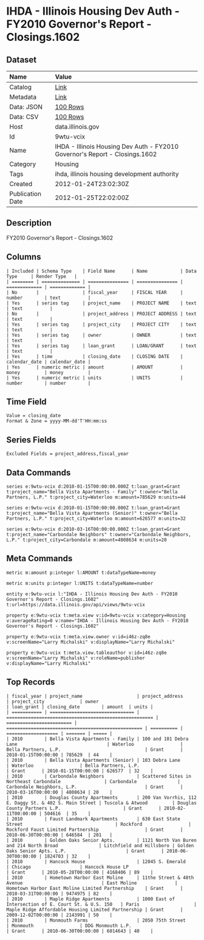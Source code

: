 # IHDA - Illinois Housing Dev Auth - FY2010 Governor's Report - Closings.1602

## Dataset

| Name | Value |
| :--- | :---- |
| Catalog | [Link](https://catalog.data.gov/dataset/ihda-illinois-housing-dev-auth-fy2010-governors-report-closings-1602-3ddb6) |
| Metadata | [Link](https://data.illinois.gov/api/views/9wtu-vcix) |
| Data: JSON | [100 Rows](https://data.illinois.gov/api/views/9wtu-vcix/rows.json?max_rows=100) |
| Data: CSV | [100 Rows](https://data.illinois.gov/api/views/9wtu-vcix/rows.csv?max_rows=100) |
| Host | data.illinois.gov |
| Id | 9wtu-vcix |
| Name | IHDA - Illinois Housing Dev Auth - FY2010 Governor's Report - Closings.1602 |
| Category | Housing |
| Tags | ihda, illinois housing development authority |
| Created | 2012-01-24T23:02:30Z |
| Publication Date | 2012-01-25T22:02:00Z |

## Description

FY2010 Governor's Report - Closings.1602

## Columns

```ls
| Included | Schema Type    | Field Name      | Name            | Data Type     | Render Type   |
| ======== | ============== | =============== | =============== | ============= | ============= |
| No       |                | fiscal_year     | FISCAL YEAR     | number        | text          |
| Yes      | series tag     | project_name    | PROJECT NAME    | text          | text          |
| No       |                | project_address | PROJECT ADDRESS | text          | text          |
| Yes      | series tag     | project_city    | PROJECT CITY    | text          | text          |
| Yes      | series tag     | owner           | OWNER           | text          | text          |
| Yes      | series tag     | loan_grant      | LOAN/GRANT      | text          | text          |
| Yes      | time           | closing_date    | CLOSING DATE    | calendar_date | calendar_date |
| Yes      | numeric metric | amount          | AMOUNT          | money         | money         |
| Yes      | numeric metric | units           | UNITS           | number        | number        |
```

## Time Field

```ls
Value = closing_date
Format & Zone = yyyy-MM-dd'T'HH:mm:ss
```

## Series Fields

```ls
Excluded Fields = project_address,fiscal_year
```

## Data Commands

```ls
series e:9wtu-vcix d:2010-01-15T00:00:00.000Z t:loan_grant=Grant t:project_name="Bella Vista Apartments - Family" t:owner="Bella Partners, L.P." t:project_city=Waterloo m:amount=785629 m:units=44

series e:9wtu-vcix d:2010-01-15T00:00:00.000Z t:loan_grant=Grant t:project_name="Bella Vista Apartments (Senior)" t:owner="Bella Partners, L.P." t:project_city=Waterloo m:amount=626577 m:units=32

series e:9wtu-vcix d:2010-03-16T00:00:00.000Z t:loan_grant=Grant t:project_name="Carbondale Neighbors" t:owner="Carbondale Neighbors, L.P." t:project_city=Carbondale m:amount=4808634 m:units=20
```

## Meta Commands

```ls
metric m:amount p:integer l:AMOUNT t:dataTypeName=money

metric m:units p:integer l:UNITS t:dataTypeName=number

entity e:9wtu-vcix l:"IHDA - Illinois Housing Dev Auth - FY2010 Governor's Report - Closings.1602" t:url=https://data.illinois.gov/api/views/9wtu-vcix

property e:9wtu-vcix t:meta.view v:id=9wtu-vcix v:category=Housing v:averageRating=0 v:name="IHDA - Illinois Housing Dev Auth - FY2010 Governor's Report - Closings.1602"

property e:9wtu-vcix t:meta.view.owner v:id=i46z-zq8e v:screenName="Larry Michalski" v:displayName="Larry Michalski"

property e:9wtu-vcix t:meta.view.tableauthor v:id=i46z-zq8e v:screenName="Larry Michalski" v:roleName=publisher v:displayName="Larry Michalski"
```

## Top Records

```ls
| fiscal_year | project_name                    | project_address                                        | project_city             | owner                                              | loan_grant | closing_date        | amount  | units | 
| =========== | =============================== | ====================================================== | ======================== | ================================================== | ========== | =================== | ======= | ===== | 
| 2010        | Bella Vista Apartments - Family | 100 and 101 Debra Lane                                 | Waterloo                 | Bella Partners, L.P.                               | Grant      | 2010-01-15T00:00:00 | 785629  | 44    | 
| 2010        | Bella Vista Apartments (Senior) | 103 Debra Lane                                         | Waterloo                 | Bella Partners, L.P.                               | Grant      | 2010-01-15T00:00:00 | 626577  | 32    | 
| 2010        | Carbondale Neighbors            | Scattered Sites in Northeast Carbondale                | Carbondale               | Carbondale Neighbors, L.P.                         | Grant      | 2010-03-16T00:00:00 | 4808634 | 20    | 
| 2010        | Douglas County Apartments       | 200 Van Vorrhis, 112 E. Daggy St. & 402 S. Main Street | Tuscola & Atwood         | Douglas County Partners L.P.                       | Grant      | 2010-02-11T00:00:00 | 504616  | 35    | 
| 2010        | Faust Landmark Apartments       | 630 East State Street                                  | Rockford                 | Rockford Faust Limited Partnership                 | Grant      | 2010-06-30T00:00:00 | 646584  | 201   | 
| 2010        | Golden Oaks Senior Apts.        | 1121 North Van Buren and 214 North Broad               | Litchfield and Hillsboro | Golden Oaks Senior Apts. L.P.                      | Grant      | 2010-06-30T00:00:00 | 1824703 | 32    | 
| 2010        | Hancock House                   | 12045 S. Emerald                                       | Chicago                  | Hancock House LP                                   | Grant      | 2010-05-28T00:00:00 | 4168406 | 89    | 
| 2010        | Hometown Harbor East Moline     | 11the Street & 48th Avenue                             | East Moline              | Hometown Harbor East Moline Limited Partnership    | Grant      | 2010-03-31T00:00:00 | 9474975 | 82    | 
| 2010        | Maple Ridge Apartments          | 1000 East of Intersection of E. Court St. & U.S. 150   | Paris                    | Maple Ridge Affordable Housing Limited Partnership | Grant      | 2009-12-02T00:00:00 | 2143991 | 50    | 
| 2010        | Monmouth Farms                  | 2050 75th Street                                       | Monmouth                 | DDG Monmouth L.P.                                  | Grant      | 2010-06-30T00:00:00 | 6014643 | 40    | 
```